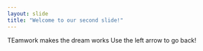 ```yaml
---
layout: slide
title: "Welcome to our second slide!"
---
```

TEamwork makes the dream works
Use the left arrow to go back!
